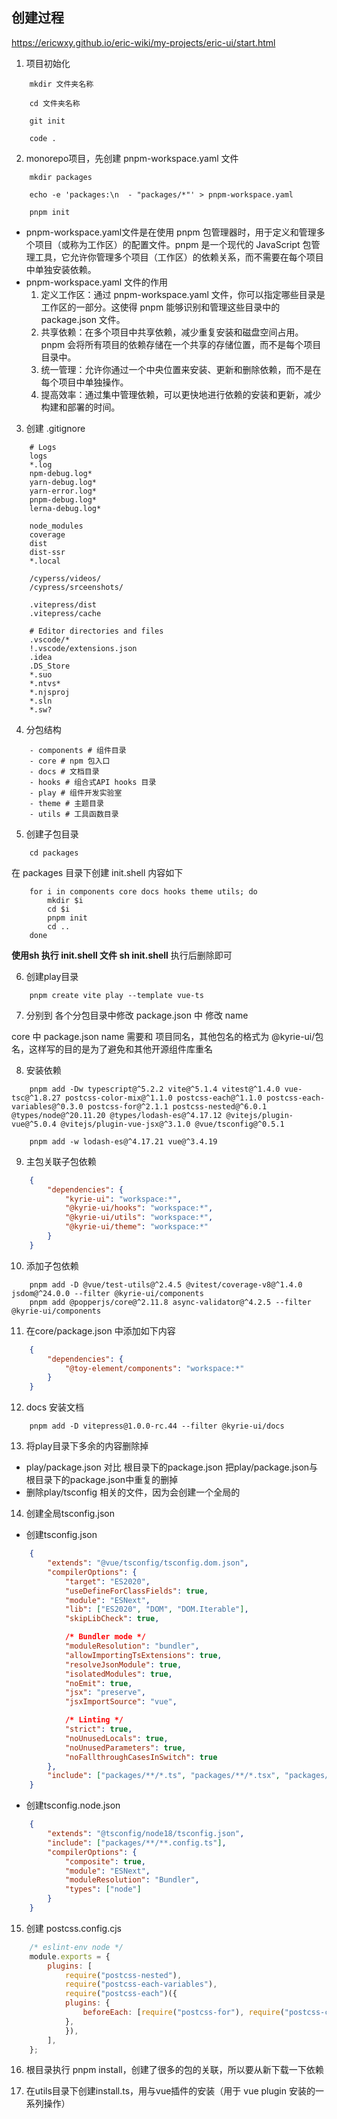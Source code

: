 ## 创建过程
https://ericwxy.github.io/eric-wiki/my-projects/eric-ui/start.html
1. 项目初始化
```shell
    mkdir 文件夹名称

    cd 文件夹名称

    git init

    code .
```
2. monorepo项目，先创建 pnpm-workspace.yaml 文件
```shell
    mkdir packages

    echo -e 'packages:\n  - "packages/*"' > pnpm-workspace.yaml

    pnpm init
```
- pnpm-workspace.yaml文件是在使用 pnpm 包管理器时，用于定义和管理多个项目（或称为工作区）的配置文件。pnpm 是一个现代的 JavaScript 包管理工具，它允许你管理多个项目（工作区）的依赖关系，而不需要在每个项目中单独安装依赖。
- pnpm-workspace.yaml 文件的作用
    1. 定义工作区：通过 pnpm-workspace.yaml 文件，你可以指定哪些目录是工作区的一部分。这使得 pnpm 能够识别和管理这些目录中的 package.json 文件。
    2. 共享依赖：在多个项目中共享依赖，减少重复安装和磁盘空间占用。pnpm 会将所有项目的依赖存储在一个共享的存储位置，而不是每个项目目录中。
    3. 统一管理：允许你通过一个中央位置来安装、更新和删除依赖，而不是在每个项目中单独操作。
    4. 提高效率：通过集中管理依赖，可以更快地进行依赖的安装和更新，减少构建和部署的时间。

3. 创建 .gitignore
```
    # Logs
    logs
    *.log
    npm-debug.log*
    yarn-debug.log*
    yarn-error.log*
    pnpm-debug.log*
    lerna-debug.log*

    node_modules
    coverage
    dist
    dist-ssr
    *.local

    /cyperss/videos/
    /cypress/srceenshots/

    .vitepress/dist
    .vitepress/cache

    # Editor directories and files
    .vscode/*
    !.vscode/extensions.json
    .idea
    .DS_Store
    *.suo
    *.ntvs*
    *.njsproj
    *.sln
    *.sw?
```
4. 分包结构
```shell
    - components # 组件目录
    - core # npm 包入口
    - docs # 文档目录
    - hooks # 组合式API hooks 目录
    - play # 组件开发实验室
    - theme # 主题目录
    - utils # 工具函数目录
```
5. 创建子包目录
```shell
    cd packages
```
在 packages 目录下创建 init.shell 内容如下
```shell 
    for i in components core docs hooks theme utils; do
        mkdir $i
        cd $i
        pnpm init
        cd ..
    done
```
**使用sh 执行 init.shell 文件  sh init.shell**
执行后删除即可

6. 创建play目录
```shell
    pnpm create vite play --template vue-ts
```
7. 分别到 各个分包目录中修改 package.json 中 修改 name

core 中 package.json name 需要和 项目同名，其他包名的格式为  @kyrie-ui/包名，这样写的目的是为了避免和其他开源组件库重名

8. 安装依赖
```shell
    pnpm add -Dw typescript@^5.2.2 vite@^5.1.4 vitest@^1.4.0 vue-tsc@^1.8.27 postcss-color-mix@^1.1.0 postcss-each@^1.1.0 postcss-each-variables@^0.3.0 postcss-for@^2.1.1 postcss-nested@^6.0.1 @types/node@^20.11.20 @types/lodash-es@^4.17.12 @vitejs/plugin-vue@^5.0.4 @vitejs/plugin-vue-jsx@^3.1.0 @vue/tsconfig@^0.5.1

    pnpm add -w lodash-es@^4.17.21 vue@^3.4.19
```

9. 主包关联子包依赖
```json
    {
        "dependencies": {
            "kyrie-ui": "workspace:*",
            "@kyrie-ui/hooks": "workspace:*",
            "@kyrie-ui/utils": "workspace:*",
            "@kyrie-ui/theme": "workspace:*"
        }
    }
```

10. 添加子包依赖
```shell
    pnpm add -D @vue/test-utils@^2.4.5 @vitest/coverage-v8@^1.4.0 jsdom@^24.0.0 --filter @kyrie-ui/components
    pnpm add @popperjs/core@^2.11.8 async-validator@^4.2.5 --filter @kyrie-ui/components
```

11. 在core/package.json 中添加如下内容
```json
    {
        "dependencies": {
            "@toy-element/components": "workspace:*"
        }
    }
```

12. docs 安装文档
```shell
    pnpm add -D vitepress@1.0.0-rc.44 --filter @kyrie-ui/docs
```

13. 将play目录下多余的内容删除掉
- play/package.json 对比 根目录下的package.json 把play/package.json与根目录下的package.json中重复的删掉
- 删除play/tsconfig 相关的文件，因为会创建一个全局的

14. 创建全局tsconfig.json
- 创建tsconfig.json
```json
    {
        "extends": "@vue/tsconfig/tsconfig.dom.json",
        "compilerOptions": {
            "target": "ES2020",
            "useDefineForClassFields": true,
            "module": "ESNext",
            "lib": ["ES2020", "DOM", "DOM.Iterable"],
            "skipLibCheck": true,

            /* Bundler mode */
            "moduleResolution": "bundler",
            "allowImportingTsExtensions": true,
            "resolveJsonModule": true,
            "isolatedModules": true,
            "noEmit": true,
            "jsx": "preserve",
            "jsxImportSource": "vue",

            /* Linting */
            "strict": true,
            "noUnusedLocals": true,
            "noUnusedParameters": true,
            "noFallthroughCasesInSwitch": true
        },
        "include": ["packages/**/*.ts", "packages/**/*.tsx", "packages/**/*.vue"]
    }
```
- 创建tsconfig.node.json
```json
    {
        "extends": "@tsconfig/node18/tsconfig.json",
        "include": ["packages/**/**.config.ts"],
        "compilerOptions": {
            "composite": true,
            "module": "ESNext",
            "moduleResolution": "Bundler",
            "types": ["node"]
        }
    }
```

15. 创建 postcss.config.cjs
```js
    /* eslint-env node */
    module.exports = {
        plugins: [
            require("postcss-nested"),
            require("postcss-each-variables"),
            require("postcss-each")({
            plugins: {
                beforeEach: [require("postcss-for"), require("postcss-color-mix")],
            },
            }),
        ],
    };
```

16. 根目录执行 pnpm install，创建了很多的包的关联，所以要从新下载一下依赖

17. 在utils目录下创建install.ts，用与vue插件的安装（用于 vue plugin 安装的一系列操作）
